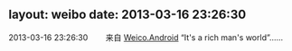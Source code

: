 layout: weibo
date: 2013-03-16 23:26:30
---
2013-03-16 23:26:30  &nbsp;&nbsp;&nbsp;&nbsp;&nbsp;&nbsp; 来自 <a href="http://app.weibo.com/t/feed/l4RWD" rel="nofollow">Weico.Android</a>
“It's a rich man's world”…… ​​​
